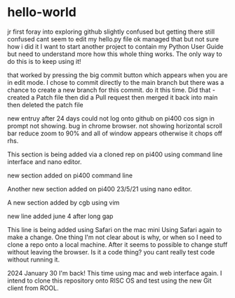 # hello-world
jr first foray into exploring github
slightly confused but getting there
still confused cant seem to edit my
hello.py file
ok managed that but not sure how i did it
I want to start another project to contain
my Python User Guide but need to understand 
more how this whole thing works.
The only way to do this is to keep using it!

that worked by pressing the big commit button 
which appears when you are in edit mode.
I chose to commit directly to the main branch
but there was a chance to create a new branch 
for this commit. do it this time.
Did that - created a Patch file then 
did a Pull request then merged it back into main
then deleted the patch file

new entruy after 24 days
could not log onto github on pi400 cos 
sign in prompt not showing. bug in chrome 
browser. not showing horizontal scroll bar
reduce zoom to 90% and all of window appears
otherwise it chops off rhs.



This section is being added via a cloned rep
on pi400 using command line interface and 
nano editor.

new section added on pi400 command line 

Another new section added on pi400 23/5/21
using nano editor. 

A new section added by cgb using vim

new line added june 4 after long gap

This line is being added using Safari on the mac mini
Using Safari again to make a change. One thing I'm
not clear about is why, or when so I need to clone a repo
onto a local machine. After it seems to possible to change
stuff without leaving the browser.
Is it a code thing? you cant really test code without 
running it.

2024 January 30 I'm back!
This time using mac and web interface again.
I intend to clone this repository onto RISC OS and test
using the new Git client from ROOL.







